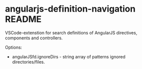# angularjs-definition-navigation README

VSCode-extenstion for search definitions of AngularJS directives, components and controllers.

Options:
- angularJSfd.ignoreDirs - string array of patterns ignored directories/files.
